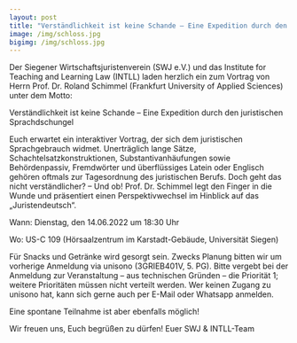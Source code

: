```yaml
---
layout: post
title: "Verständlichkeit ist keine Schande – Eine Expedition durch den juristischen Sprachdschungel" - Vortrag von Prof. Dr. Roland Schimmel am 14.6, 18:30 Uhr
image: /img/schloss.jpg
bigimg: /img/schloss.jpg
---
```

	
Der Siegener Wirtschaftsjuristenverein (SWJ e.V.) und das Institute for Teaching and Learning Law (INTLL) laden herzlich ein zum Vortrag von Herrn Prof. Dr. Roland Schimmel (Frankfurt University of Applied Sciences) unter dem Motto:

Verständlichkeit ist keine Schande – Eine Expedition durch den juristischen Sprachdschungel

Euch erwartet ein interaktiver Vortrag, der sich dem juristischen Sprachgebrauch widmet. Unerträglich lange Sätze, Schachtelsatzkonstruktionen, Substantivanhäufungen sowie Behördenpassiv, Fremdwörter und überflüssiges Latein oder Englisch gehören oftmals zur Tagesordnung des juristischen Berufs. Doch geht das nicht verständlicher? – Und ob! Prof. Dr. Schimmel legt den Finger in die Wunde und präsentiert einen Perspektivwechsel im Hinblick auf das „Juristendeutsch“.

Wann: Dienstag, den 14.06.2022 um 18:30 Uhr

Wo: US-C 109 (Hörsaalzentrum im Karstadt-Gebäude, Universität Siegen)

Für Snacks und Getränke wird gesorgt sein. Zwecks Planung bitten wir um vorherige Anmeldung via unisono (3GRIEB401V, 5. PG). Bitte vergebt bei der Anmeldung zur Veranstaltung – aus technischen Gründen – die Priorität 1; weitere Prioritäten müssen nicht verteilt werden. Wer keinen Zugang zu unisono hat, kann sich gerne auch per E-Mail oder Whatsapp anmelden.

Eine spontane Teilnahme ist aber ebenfalls möglich!

Wir freuen uns, Euch begrüßen zu dürfen!
Euer SWJ & INTLL-Team 
